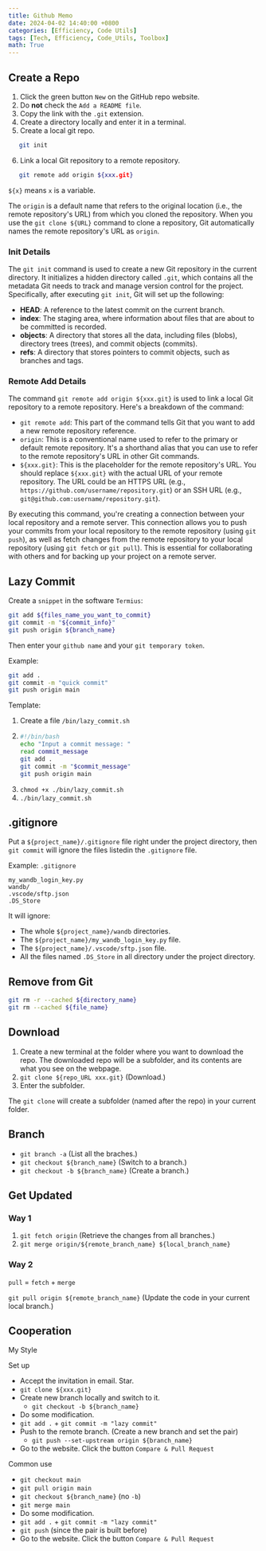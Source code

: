 ```yaml
---
title: Github Memo
date: 2024-04-02 14:40:00 +0800
categories: [Efficiency, Code Utils]
tags: [Tech, Efficiency, Code_Utils, Toolbox]
math: True
---
```



## Create a Repo
1. Click the green button `New` on the GitHub repo website.
2. Do **not** check the `Add a README file`.
3. Copy the link with the `.git` extension.
4. Create a directory locally and enter it in a terminal.
5. Create a local git repo.
```bash
   git init
   ```
6. Link a local Git repository to a remote repository.
```bash
   git remote add origin ${xxx.git}
   ```

`${x}` means `x` is a variable.

The `origin` is a default name that refers to the original location (i.e., the remote repository's URL) from which you cloned the repository. When you use the `git clone ${URL}` command to clone a repository, Git automatically names the remote repository's URL as `origin`.

### Init Details
The `git init` command is used to create a new Git repository in the current directory. It initializes a hidden directory called `.git`, which contains all the metadata Git needs to track and manage version control for the project. Specifically, after executing `git init`, Git will set up the following:

- **HEAD**: A reference to the latest commit on the current branch.
- **index**: The staging area, where information about files that are about to be committed is recorded.
- **objects**: A directory that stores all the data, including files (blobs), directory trees (trees), and commit objects (commits).
- **refs**: A directory that stores pointers to commit objects, such as branches and tags.

### Remote Add Details

The command `git remote add origin ${xxx.git}` is used to link a local Git repository to a remote repository. Here's a breakdown of the command:

- `git remote add`: This part of the command tells Git that you want to add a new remote repository reference.
- `origin`: This is a conventional name used to refer to the primary or default remote repository. It's a shorthand alias that you can use to refer to the remote repository's URL in other Git commands.
- `${xxx.git}`: This is the placeholder for the remote repository's URL. You should replace `${xxx.git}` with the actual URL of your remote repository. The URL could be an HTTPS URL (e.g., `https://github.com/username/repository.git`) or an SSH URL (e.g., `git@github.com:username/repository.git`).

By executing this command, you're creating a connection between your local repository and a remote server. This connection allows you to push your commits from your local repository to the remote repository (using `git push`), as well as fetch changes from the remote repository to your local repository (using `git fetch` or `git pull`). This is essential for collaborating with others and for backing up your project on a remote server.

## Lazy Commit

Create a `snippet` in the software `Termius`:

```bash
git add ${files_name_you_want_to_commit}
git commit -m "${commit_info}"
git push origin ${branch_name}
```

Then enter your `github name` and your `git temporary token`.

Example:

```bash
git add .
git commit -m "quick commit"
git push origin main
```

Template:

1. Create a file `/bin/lazy_commit.sh`
2. ```bash
   #!/bin/bash
   echo "Input a commit message: "
   read commit_message
   git add .
   git commit -m "$commit_message"
   git push origin main
   ```
3. `chmod +x ./bin/lazy_commit.sh`
4. `./bin/lazy_commit.sh`

## .gitignore

Put a `${project_name}/.gitignore` file right under the project directory, then `git commit` will ignore the files listedin the `.gitignore` file.

Example: `.gitignore`

```
my_wandb_login_key.py
wandb/
.vscode/sftp.json
.DS_Store
```

It will ignore:
- The whole `${project_name}/wandb` directories.
- The `${project_name}/my_wandb_login_key.py` file.
- The `${project_name}/.vscode/sftp.json` file.
- All the files named `.DS_Store` in all directory under the project directory.

## Remove from Git

```bash
git rm -r --cached ${directory_name}
git rm --cached ${file_name}
```

## Download
1. Create a new terminal at the folder where you want to download the repo. The downloaded repo will be a subfolder, and its contents are what you see on the webpage.
2. `git clone ${repo_URL xxx.git}` (Download.) 
3. Enter the subfolder.

The `git clone` will create a subfolder (named after the repo) in your current folder.

## Branch

- `git branch -a` (List all the braches.)
- `git checkout ${branch_name}` (Switch to a branch.) 
- `git checkout -b ${branch_name}` (Create a branch.)

## Get Updated

### Way 1
1. `git fetch origin` (Retrieve the changes from all branches.)
2. `git merge origin/${remote_branch_name} ${local_branch_name}`


### Way 2
`pull` = `fetch` + `merge`

`git pull origin ${remote_branch_name}` (Update the code in your current local branch.)


## Cooperation

My Style

Set up
- Accept the invitation in email. Star.
- `git clone ${xxx.git}`
- Create new branch locally and switch to it.
    - `git checkout -b ${branch_name}`
- Do some modification.
- `git add .` + `git commit -m "lazy commit"`
- Push to the remote branch. (Create a new branch and set the pair)
    - `git push --set-upstream origin ${branch_name}`
- Go to the website. Click the button `Compare & Pull Request`

Common use
- `git checkout main`
- `git pull origin main`
- `git checkout ${branch_name}` (no `-b`)
- `git merge main`
- Do some modification.
- `git add .` + `git commit -m "lazy commit"`
- `git push` (since the pair is built before)
- Go to the website. Click the button `Compare & Pull Request`
